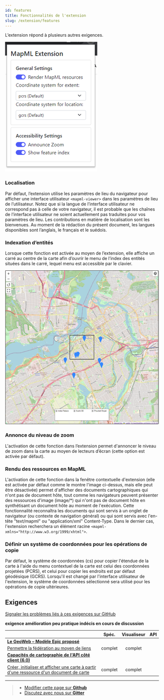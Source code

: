 ```yaml
---
id: features
title: Fonctionnalités de l'extension 
slug: /extension/features
---
```


L’extension répond à plusieurs autres exigences.

![Fenêtre contextuelle d’extension](../assets/img/render-mapml.png)

### Localisation 

Par défaut, l’extension utilise les paramètres de lieu du navigateur pour afficher une interface utilisateur `<mapml-viewer>` dans les paramètres de lieu de l’utilisateur. Notez que si la langue de l’interface utilisateur ne correspond pas à celle de votre navigateur, il est probable que les chaînes de l’interface utilisateur ne soient actuellement pas traduites pour vos paramètres de lieu. Les contributions en matière de localisation sont les bienvenues. Au moment de la rédaction du présent document, les langues disponibles sont l’anglais, le français et le suédois.

### Indexation d’entités

Lorsque cette fonction est activée au moyen de l’extension, elle affiche un carré au centre de la carte afin d’ouvrir le menu de l’index des entités situées dans le carré, lequel menu est accessible par le clavier.

![Exemple d’index des entités](../assets/img/feature-index.png)

### Annonce du niveau de zoom

L'activation de cette fonction dans l’extension permet d'annoncer le niveau de zoom dans la carte au moyen de lecteurs d’écran (cette option est activée par défaut).

### Rendu des ressources en MapML

L'activation de cette fonction dans la fenêtre contextuelle d'extension (elle est activée par défaut comme le montre l'image ci-dessus, mais elle peut être désactivée) permet d'afficher des documents cartographiques qui n'ont pas de document hôte, tout comme les navigateurs peuvent présenter des ressources d'image  (image/*) qui n'ont pas de document hôte en synthétisant un document hôte au moment de l'exécution. Cette fonctionnalité reconnaîtra les documents qui sont servis à un onglet de navigateur (ou contexte de navigation général) ou qui sont servis avec l'en-tête  "text/mapml" ou "application/xml" Content-Type. Dans le dernier cas, l'extension recherchera un élément racine `<mapml- xmlns="http://www.w3.org/1999/xhtml">`.

### Définir un système de coordonnées pour les opérations de copie

Par défaut, le système de coordonnées (cs) pour copier l'étendue de la carte à 
l'aide du menu contextuel de la carte est celui des coordonnées projetées (PCRS), 
et celui pour copier les endroits est par défaut géodésique (GCRS). Lorsqu'il est 
changé par l'interface utilisateur de l'extension, le système de coordonnées 
sélectionné sera utilisé pour les opérations de copie ultérieures.

## Exigences 

[Signaler les problèmes liés à ces exigences sur GitHub](https://github.com/Maps4HTML/HTML-Map-Element-UseCases-Requirements/issues/new?title=-SUMMARIZE+THE+PROBLEM-&body=-DESCRIBE+THE+PROBLEM-)

<p><b><span class="requirement">exigence</span>
<span class="enhancement">amélioration</span>
<span class="impractical">peu pratique</span>
<span class="undecided">indécis</span>
<span class="discussion">en cours de discussion</span></b></p>

|  | Spéc. | Visualiseur | API |
|:---------------------------------------------------------------------------------|:------: |:-----: |:---: |
| [**Le GeoWeb – Modèle Epic proposé**](https://github.com/Maps4HTML/HTML-Map-Element-UseCases-Requirements/issues/172) |  |  |  |
| <div class="discussion">[Permettre la fédération au moyen de liens](https://github.com/Maps4HTML/HTML-Map-Element-UseCases-Requirements/issues/19)</div> | complet | complet |  |
| [**Capacités de cartographie de l'API côté client (6.0)**](https://maps4html.org/HTML-Map-Element-UseCases-Requirements/#client-apis) |  |  |  |
| <div class="discussion">[Créer, initialiser et afficher une carte à partir d'une ressource d'un document de carte](https://github.com/Maps4HTML/HTML-Map-Element-UseCases-Requirements/issues/259)</div> | complet | complet |  |

---

> - [Modifier cette page sur **Github**](https://github.com/Maps4HTML/web-map-doc/edit/main/docs/extension/features.md)
> - [Discutez avec nous sur **Gitter**](https://gitter.im/Maps4HTML/chat)

